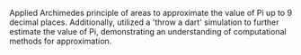 Applied Archimedes principle of areas to approximate the value of Pi up to 9 decimal places. Additionally, utilized a 'throw a dart' simulation to further estimate the value of Pi, demonstrating an understanding of computational methods for approximation.
